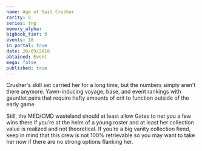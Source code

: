 ```yaml
---
name: Age of Sail Crusher
rarity: 5
series: tng
memory_alpha:
bigbook_tier: 9
events: 18
in_portal: true
date: 26/09/2016
obtained: Event
mega: false
published: true
---
```


Crusher's skill set carried her for a long time, but the numbers simply aren't there anymore. Yawn-inducing voyage, base, and event rankings with gauntlet pairs that require hefty amounts of crit to function outside of the early game.

Still, the MED/CMD wasteland should at least allow Gates to net you a few wins there if you’re at the helm of a young roster and at least her collection value is realized and not theoretical. If you’re a big vanity collection fiend, keep in mind that this crew is not 100% retrievable so you may want to take her now if there are no strong options flanking her.

